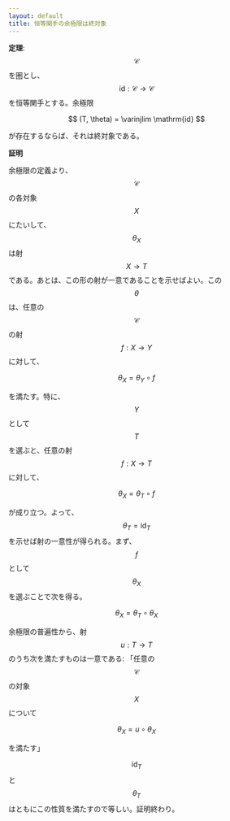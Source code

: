 ```yaml
---
layout: default
title: 恒等関手の余極限は終対象
---
```

__定理__: $$\mathcal{C}$$を圏とし、$$\mathrm{id}: \mathcal{C} \to \mathcal{C}$$を恒等関手とする。余極限

$$
(T, \theta) = \varinjlim \mathrm{id}
$$

が存在するならば、それは終対象である。

__証明__

余極限の定義より、$$\mathcal{C}$$の各対象$$X$$にたいして、$$\theta_X$$は射$$X \to T$$である。あとは、この形の射が一意であることを示せばよい。この$$\theta$$は、任意の$$\mathcal{C}$$の射$$f:X \to Y$$に対して、

$$
\theta_X = \theta_Y \circ f
$$

を満たす。特に、$$Y$$として$$T$$を選ぶと、任意の射$$f: X \to T$$に対して、

$$
\theta_X = \theta_T \circ f
$$

が成り立つ。よって、$$\theta_T = \mathrm{id}_T$$を示せば射の一意性が得られる。まず、$$f$$として$$\theta_X$$を選ぶことで次を得る。

$$
\theta_X = \theta_T \circ \theta_X
$$

余極限の普遍性から、射$$u: T \to T$$のうち次を満たすものは一意である: 「任意の$$\mathcal{C}$$の対象$$X$$について

$$
\theta_X = u \circ \theta_X
$$

を満たす」

$$\mathrm{id}_T$$と$$\theta_T$$はともにこの性質を満たすので等しい。証明終わり。





